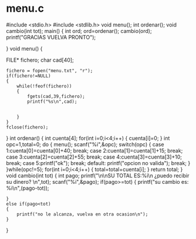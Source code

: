 # menu.c
#include <stdio.h> 
#include  <stdlib.h>
void menu();
int ordenar();
void cambio(int tot);
main()
{
int ord;
ord=ordenar();
cambio(ord);
printf("GRACIAS VUELVA PRONTO");

}
void menu()
{
	
FILE* fichero;
    char cad[40];
 
    fichero = fopen("menu.txt", "r");
    if(fichero!=NULL)
    {
		while(!feof(fichero))
		{
			fgets(cad,39,fichero);
			printf("%s\n",cad);
	
	
		}	
	}
    fclose(fichero);	
}
int ordenar()
{
	int cuenta[4];
	for(int i=0;i<4;i++)
	{
		cuenta[i]=0;
	}
	int opc=1,total=0;
	do
	{
	menu();
	scanf("%i",&opc);
	switch(opc)
	{
		case 1:cuenta[0]=cuenta[0]+40;
		break;
		case 2:cuenta[1]=cuenta[1]+15;
		break;
		case 3:cuenta[2]=cuenta[2]+55;
		break;
		case 4:cuenta[3]=cuenta[3]+10;
		break;
		case 5:printf("ok");
		break;
		default: printf("opcion no valida");
		break;
	}
	}while(opc!=5);
	for(int i=0;i<4;i++)
	{
		total=total+cuenta[i];
	}
	return total;
}
void cambio(int tot)
{
	int pago;
	printf("\n\nSU TOTAL ES:%i\n ¿puedo recibir su dinero? \n",tot);
	scanf("%i",&pago);
	if(pago>=tot)
	{
		printf("su cambio es: %i\n",(pago-tot));
		
	}
	else if(pago<tot)
	{
		printf("no le alcanza, vuelva en otra ocasion\n");
	}
	
}
